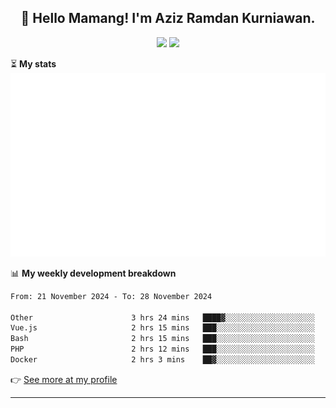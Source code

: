 <h2 align="center">👋 Hello Mamang! I'm Aziz Ramdan Kurniawan.</h2>  
<p align="center">
  <img src="https://komarev.com/ghpvc/?username=azizramdan">
  <img src="https://wakatime.com/badge/user/90056fa0-4c31-4eca-954e-2a3ac05896f9.svg">
</p>
    
⏳ **My stats**  
![](https://raw.githubusercontent.com/azizramdan/github-stats/master/generated/overview.svg#gh-dark-mode-only)

📊 **My weekly development breakdown**
<!--START_SECTION:waka-->

```txt
From: 21 November 2024 - To: 28 November 2024

Other                      3 hrs 24 mins   ████▓░░░░░░░░░░░░░░░░░░░░   18.58 %
Vue.js                     2 hrs 15 mins   ███░░░░░░░░░░░░░░░░░░░░░░   12.32 %
Bash                       2 hrs 15 mins   ███░░░░░░░░░░░░░░░░░░░░░░   12.31 %
PHP                        2 hrs 12 mins   ███░░░░░░░░░░░░░░░░░░░░░░   12.06 %
Docker                     2 hrs 3 mins    ██▓░░░░░░░░░░░░░░░░░░░░░░   11.19 %
```

<!--END_SECTION:waka-->
👉 [See more at my profile](https://wakatime.com/@azizramdan)
***

